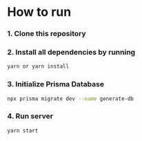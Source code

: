 # How to run

### 1. Clone this repository

### 2. Install all dependencies by running

```bash
yarn or yarn install
```

### 3. Initialize Prisma Database

```bash
npx prisma migrate dev --name generate-db
```

### 4. Run server

```bash
yarn start
```
